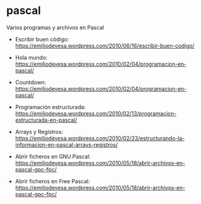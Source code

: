 # pascal
Varios programas y archivos en Pascal

* Escribir buen código: https://emiliodevesa.wordpress.com/2010/06/16/escribir-buen-codigo/

* Hola mundo: https://emiliodevesa.wordpress.com/2010/02/04/programacion-en-pascal/

* Countdown: 
https://emiliodevesa.wordpress.com/2010/02/04/programacion-en-pascal/

* Programación estructurada: https://emiliodevesa.wordpress.com/2010/02/13/programacion-estructurada-en-pascal/

* Arrays y Registros: https://emiliodevesa.wordpress.com/2010/02/23/estructurando-la-informacion-en-pascal-arrays-registros/

* Abrir ficheros en GNU Pascal: https://emiliodevesa.wordpress.com/2010/05/18/abrir-archivos-en-pascal-gpc-fpc/

* Abrir ficheros en Free Pascal: https://emiliodevesa.wordpress.com/2010/05/18/abrir-archivos-en-pascal-gpc-fpc/


